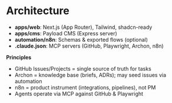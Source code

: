 # Architecture

- **apps/web**: Next.js (App Router), Tailwind, shadcn-ready
- **apps/cms**: Payload CMS (Express server)
- **automation/n8n**: Schemas & exported flows (optional)
- **.claude.json**: MCP servers (GitHub, Playwright, Archon, n8n)

**Principles**
- GitHub Issues/Projects = single source of truth for tasks
- Archon = knowledge base (briefs, ADRs); may seed issues via automation
- n8n = product instrument (integrations, pipelines), not PM
- Agents operate via MCP against GitHub & Playwright
